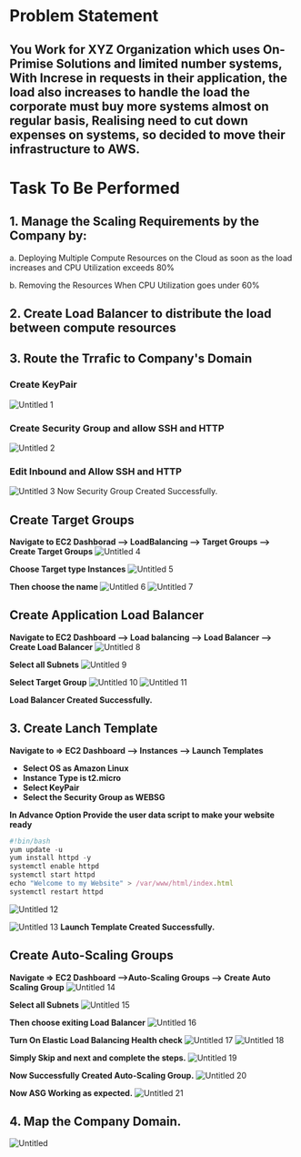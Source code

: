 
# Problem Statement
## You Work for XYZ Organization which uses On-Primise Solutions and limited number systems, With Increse in requests in their application, the load also increases to handle the load the corporate must buy more systems almost on regular basis, Realising need to cut down expenses on systems, so decided to move their infrastructure to AWS.

# Task To Be Performed 
## 1. Manage the Scaling Requirements by the Company by:
 a. Deploying Multiple Compute Resources on the Cloud as soon as the load increases and CPU Utilization exceeds 80%

 b. Removing the Resources When CPU Utilization goes under 60%  

## 2. Create Load Balancer to distribute the load between compute resources  
## 3. Route the Trrafic to Company's Domain 

### Create KeyPair
![Untitled 1](https://github.com/Vishvanath-Patil/AWS-Realtime-Tasks/assets/130968991/319da475-1cd6-40ca-86dc-5a836df7f1f2)

### Create Security Group and allow SSH and HTTP
![Untitled 2](https://github.com/Vishvanath-Patil/AWS-Realtime-Tasks/assets/130968991/af0e7fb4-e090-40b1-8eb2-2911aee3758b)

### Edit Inbound and Allow SSH and HTTP
![Untitled 3](https://github.com/Vishvanath-Patil/AWS-Realtime-Tasks/assets/130968991/2f925a52-d6b2-4d2c-8854-d0cffc9aa7a7)
Now Security Group Created Successfully.

## Create Target Groups
**Navigate to EC2 Dashborad —> LoadBalancing —> Target Groups —> Create Target Groups** 
![Untitled 4](https://github.com/Vishvanath-Patil/AWS-Realtime-Tasks/assets/130968991/10d6e5a0-5ea1-4f7d-9e25-3e365282abe9)

**Choose Target type Instances** 
![Untitled 5](https://github.com/Vishvanath-Patil/AWS-Realtime-Tasks/assets/130968991/3ce56d7e-531d-4107-9d57-10d75d1821b8)

**Then choose the name** 
![Untitled 6](https://github.com/Vishvanath-Patil/AWS-Realtime-Tasks/assets/130968991/1bcea506-4e7a-4516-82fa-3156d96c3697)
![Untitled 7](https://github.com/Vishvanath-Patil/AWS-Realtime-Tasks/assets/130968991/46df65e6-b203-453e-a62c-d1d65f991de6)

## Create Application Load Balancer

**Navigate to EC2 Dashboard —> Load balancing —> Load Balancer —> Create Load Balancer**
![Untitled 8](https://github.com/Vishvanath-Patil/AWS-Realtime-Tasks/assets/130968991/c6521d0a-592d-4482-a88a-466f3fee4e49)

**Select all Subnets** 
![Untitled 9](https://github.com/Vishvanath-Patil/AWS-Realtime-Tasks/assets/130968991/753fc0af-9ed1-4bf1-9d3e-ce50bc414431)

**Select Target Group** 
![Untitled 10](https://github.com/Vishvanath-Patil/AWS-Realtime-Tasks/assets/130968991/f9749b19-2ab3-406d-9eaa-472545e6bc41)
![Untitled 11](https://github.com/Vishvanath-Patil/AWS-Realtime-Tasks/assets/130968991/d0e102f3-147d-4378-81af-b573446c56a2)

**Load Balancer Created Successfully.**

## 3. Create Lanch Template

**Navigate to ⇒ EC2 Dashboard —> Instances —> Launch Templates**

- **Select OS as Amazon Linux**
- **Instance Type is t2.micro**
- **Select KeyPair**
- **Select the Security Group as WEBSG**

**In Advance Option Provide the user data script to make your website ready**

```jsx
#!bin/bash
yum update -u
yum install httpd -y
systemctl enable httpd
systemctl start httpd
echo "Welcome to my Website" > /var/www/html/index.html
systemctl restart httpd 

```
![Untitled 12](https://github.com/Vishvanath-Patil/AWS-Realtime-Tasks/assets/130968991/d7de536c-0a67-40ff-8593-1206d2eaeaae)

![Untitled 13](https://github.com/Vishvanath-Patil/AWS-Realtime-Tasks/assets/130968991/ff0072b0-573c-42e6-8a90-fcf965934ae6)
**Launch Template Created Successfully.**

## Create Auto-Scaling Groups
**Navigate ⇒ EC2 Dashboard —>Auto-Scaling Groups —> Create Auto Scaling Group**
![Untitled 14](https://github.com/Vishvanath-Patil/AWS-Realtime-Tasks/assets/130968991/4dbe4574-957f-49a5-acf0-2054c77d1852)

**Select all Subnets** 
![Untitled 15](https://github.com/Vishvanath-Patil/AWS-Realtime-Tasks/assets/130968991/2e007c3a-41ab-4cab-9713-e1ab5c84f027)

**Then choose exiting Load Balancer**
![Untitled 16](https://github.com/Vishvanath-Patil/AWS-Realtime-Tasks/assets/130968991/fa4f2871-dbf5-44d2-b95b-5dfa91885183)

**Turn On Elastic Load Balancing Health check** 
![Untitled 17](https://github.com/Vishvanath-Patil/AWS-Realtime-Tasks/assets/130968991/5e4c174b-b377-4730-bf13-8f92c4104048)
![Untitled 18](https://github.com/Vishvanath-Patil/AWS-Realtime-Tasks/assets/130968991/d77fddbe-0d72-49c0-8d45-12b47dd4b766)

**Simply Skip and next and complete the steps.**
![Untitled 19](https://github.com/Vishvanath-Patil/AWS-Realtime-Tasks/assets/130968991/ac9b76f0-0ebe-469f-80b3-a3e51312fc92)

**Now Successfully Created Auto-Scaling Group.**
![Untitled 20](https://github.com/Vishvanath-Patil/AWS-Realtime-Tasks/assets/130968991/2882371e-bafe-4821-a6ff-c20f59478217)

**Now ASG Working as expected.**
![Untitled 21](https://github.com/Vishvanath-Patil/AWS-Realtime-Tasks/assets/130968991/3bb829d8-a832-4b02-9d18-03303cc09d02)

## 4. Map the Company Domain.
![Untitled](https://github.com/Vishvanath-Patil/AWS-Realtime-Tasks/assets/130968991/97885e73-5dc7-45fc-a0e2-447183f40374)

